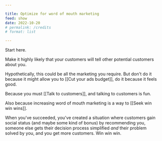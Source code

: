 ```yaml
---

title: Optimize for word of mouth marketing
feed: show
date: 2022-10-20
# permalink: /credits
# format: list

---
```


Start here.

Make it highly likely that your customers will tell other potential customers about you.

Hypothetically, this could be all the marketing you require. But don't do it because it might allow you to [[Cut your ads budget]], do it because it feels good.

Because you must [[Talk to customers]], and talking to customers is fun.

Also because increasing word of mouth marketing is a way to [[Seek win win wins]]. 

When you've succeeded, you've created a situation where customers gain social status (and maybe some kind of bonus) by recommending you, someone else gets their decision process simplified *and* their problem solved by you, and you get more customers. Win win win.
